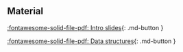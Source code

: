 ## Material

[:fontawesome-solid-file-pdf: Intro slides](docs/assets/pdf/advanced_R_intro.pdf){: .md-button }

[:fontawesome-solid-file-pdf: Data structures](assets/pdf/advanced_R_data_structures.pdf){: .md-button }
